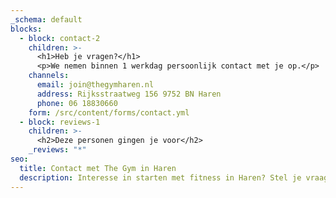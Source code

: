 ```yaml
---
_schema: default
blocks:
  - block: contact-2
    children: >-
      <h1>Heb je vragen?</h1>
      <p>We nemen binnen 1 werkdag persoonlijk contact met je op.</p>
    channels:
      email: join@thegymharen.nl
      address: Rijksstraatweg 156 9752 BN Haren
      phone: 06 18830660
    form: /src/content/forms/contact.yml
  - block: reviews-1
    children: >-
      <h2>Deze personen gingen je voor</h2>
    _reviews: "*"
seo:
  title: Contact met The Gym in Haren
  description: Interesse in starten met fitness in Haren? Stel je vraag of neem contact op met The Gym Haren.
---
```

